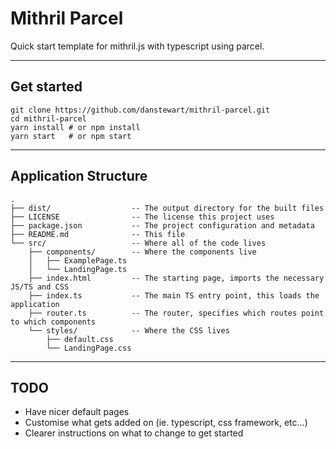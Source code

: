 # Mithril Parcel

Quick start template for mithril.js with typescript using parcel.

---

## Get started
```
git clone https://github.com/danstewart/mithril-parcel.git
cd mithril-parcel
yarn install # or npm install
yarn start   # or npm start
```

---

## Application Structure
```
.
├── dist/                  -- The output directory for the built files
├── LICENSE                -- The license this project uses
├── package.json           -- The project configuration and metadata
├── README.md              -- This file
└── src/                   -- Where all of the code lives
    ├── components/        -- Where the components live
    │   ├── ExamplePage.ts
    │   └── LandingPage.ts
    ├── index.html         -- The starting page, imports the necessary JS/TS and CSS
    ├── index.ts           -- The main TS entry point, this loads the application
    ├── router.ts          -- The router, specifies which routes point to which components
    └── styles/            -- Where the CSS lives
        ├── default.css
        └── LandingPage.css
```

---

## TODO

- Have nicer default pages
- Customise what gets added on (ie. typescript, css framework, etc...)
- Clearer instructions on what to change to get started
